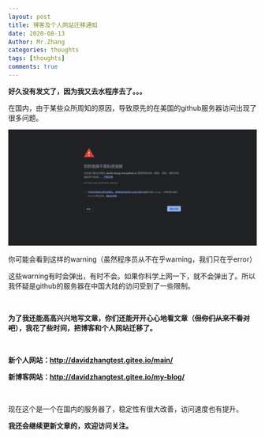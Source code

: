 ```yaml
---
layout: post
title: 博客及个人网站迁移通知
date: 2020-08-13
Author: Mr.Zhang
categories: thoughts
tags: [thoughts]
comments: true
---
```


**好久没有发文了，因为我又去水程序去了。。。**

在国内，由于某些众所周知的原因，导致原先的在美国的github服务器访问出现了很多问题。

![img](../images/2020-08-13-1.png)



你可能会看到这样的warning（虽然程序员从不在乎warning，我们只在乎error）

这些warning有时会弹出，有时不会。如果你科学上网一下，就不会弹出了。所以我怀疑是github的服务器在中国大陆的访问受到了一些限制。

<br/>

**为了我还能高高兴兴地写文章，你们还能开开心心地看文章（~~但你们从来不看对吧~~），我花了些时间，把博客和个人网站迁移了。**

<br/>

**新个人网站：http://davidzhangtest.gitee.io/main/**

**新博客网站：http://davidzhangtest.gitee.io/my-blog/**

<br/>

现在这个是一个在国内的服务器了，稳定性有很大改善，访问速度也有提升。

**我还会继续更新文章的，欢迎访问关注。**